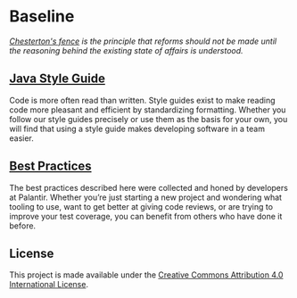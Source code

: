 # Baseline

*[Chesterton's fence](https://en.wikipedia.org/wiki/Wikipedia:Chesterton%27s_fence) is the principle that reforms should not be made until the reasoning behind the existing state of affairs is understood.*

## [Java Style Guide](java-style-guide/readme.md)
Code is more often read than written. Style guides exist to make reading code more pleasant and efficient by
standardizing formatting. Whether you follow our style guides precisely or use them as the basis for your
own, you will find that using a style guide makes developing software in a team easier.

## [Best Practices](best-practices/readme.md)
The best practices described here were collected and honed by developers at Palantir. Whether
you’re just starting a new project and wondering what tooling to use, want to get better at
giving code reviews, or are trying to improve your test coverage, you can benefit from others
who have done it before.

## License
This project is made available under the [Creative Commons Attribution 4.0 International License](https://creativecommons.org/licenses/by/4.0/).

